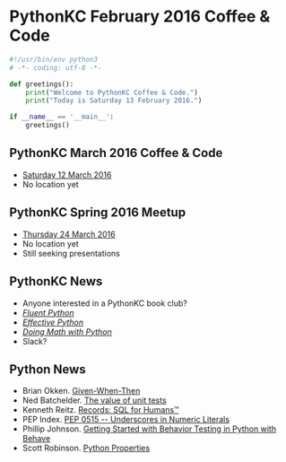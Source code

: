 # PythonKC February 2016 Coffee & Code

```python
#!/usr/bin/env python3
# -*- coding: utf-8 -*-

def greetings():
    print("Welcome to PythonKC Coffee & Code.")
    print("Today is Saturday 13 February 2016.")

if __name__ == '__main__':
    greetings()
```

## PythonKC March 2016 Coffee & Code
* [Saturday 12 March 2016](http://www.meetup.com/pythonkc/events/228624792/)
* No location yet

## PythonKC Spring 2016 Meetup
* [Thursday 24 March 2016](http://www.meetup.com/pythonkc/events/222629045/)
* No location yet
* Still seeking presentations

## PythonKC News
* Anyone interested in a PythonKC book club?
* [_Fluent Python_](http://shop.oreilly.com/product/0636920032519.do)
* [_Effective Python_](http://www.effectivepython.com)
* [_Doing Math with Python_](https://www.nostarch.com/doingmathwithpython)
* Slack?

## Python News
* Brian Okken. [Given-When-Then](http://pythontesting.net/strategy/given-when-then-2/)
* Ned Batchelder. [The value of unit tests](http://nedbatchelder.com//blog/201602/the_value_of_unit_tests.html)
* Kenneth Reitz. [Records: SQL for Humans™](https://github.com/kennethreitz/records)
* PEP Index. [PEP 0515 -- Underscores in Numeric Literals](https://www.python.org/dev/peps/pep-0515/)
* Phillip Johnson. [Getting Started with Behavior Testing in Python with Behave](https://semaphoreci.com/community/tutorials/getting-started-with-behavior-testing-in-python-with-behave)
* Scott Robinson. [Python Properties](http://stackabuse.com/python-properties/)
